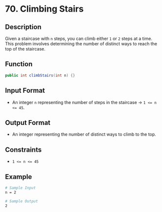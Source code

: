 # 70. Climbing Stairs

## Description

Given a staircase with `n` steps, you can climb either `1` or `2` steps at a time. This problem involves determining the number of distinct ways to reach the top of the staircase.

## Function

```java
public int climbStairs(int n) {}
```

## Input Format

- An integer `n` representing the number of steps in the staircase &rarr; `1 <= n <= 45`.

## Output Format

- An integer representing the number of distinct ways to climb to the top.

## Constraints

- `1 <= n <= 45`

## Example

```bash
# Sample Input
n = 2

# Sample Output
2
```
